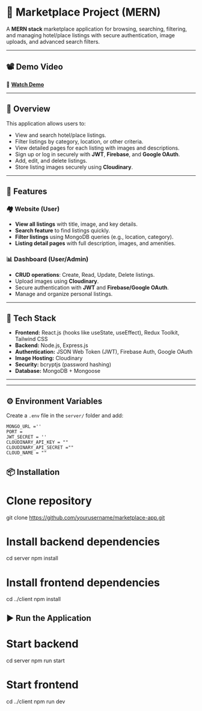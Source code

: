 # 🏨 Marketplace Project (MERN)

A **MERN stack** marketplace application for browsing, searching, filtering, and managing hotel/place listings with secure authentication, image uploads, and advanced search filters.

---

## 📽️ Demo Video

🔗 **[Watch Demo](https://drive.google.com/file/d/1jE9HdL1V10zz2pWn_ruxvlRysq3p_oTP/view?usp=sharing)**

---

## 📌 Overview

This application allows users to:
- View and search hotel/place listings.
- Filter listings by category, location, or other criteria.
- View detailed pages for each listing with images and descriptions.
- Sign up or log in securely with **JWT**, **Firebase**, and **Google OAuth**.
- Add, edit, and delete listings.
- Store listing images securely using **Cloudinary**.

---

## 🚀 Features

### 🏘️ Website (User)
- **View all listings** with title, image, and key details.
- **Search feature** to find listings quickly.
- **Filter listings** using MongoDB queries (e.g., location, category).
- **Listing detail pages** with full description, images, and amenities.

### 📊 Dashboard (User/Admin)
- **CRUD operations**: Create, Read, Update, Delete listings.
- Upload images using **Cloudinary**.
- Secure authentication with **JWT** and **Firebase/Google OAuth**.
- Manage and organize personal listings.

---

## 🧰 Tech Stack

- **Frontend:** React.js (hooks like useState, useEffect), Redux Toolkit, Tailwind CSS
- **Backend:** Node.js, Express.js
- **Authentication:** JSON Web Token (JWT), Firebase Auth, Google OAuth
- **Image Hosting:** Cloudinary
- **Security:** bcryptjs (password hashing)
- **Database:** MongoDB + Mongoose

---


---

## ⚙️ Environment Variables

Create a `.env` file in the `server/` folder and add:

```env
MONGO_URL =''
PORT =  
JWT_SECRET = ''
CLOUDINARY_API_KEY = ""
CLOUDINARY_API_SECRET =""
CLOUD_NAME = ""
```
## 📦 Installation
# Clone repository
git clone https://github.com/yourusername/marketplace-app.git

# Install backend dependencies
cd server
npm install

# Install frontend dependencies
cd ../client
npm install

## ▶️ Run the Application
# Start backend
cd server
npm run start

# Start frontend
cd ../client
npm run dev

